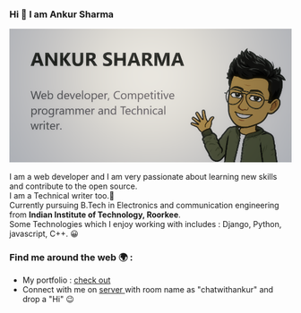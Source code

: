 ### Hi 👋 I am Ankur Sharma 

<img src="https://raw.githubusercontent.com/ankurshr01/ankurshr01/master/prof.png" style=" height=70% ">

I am a web developer and I am very passionate about learning new skills and contribute to the open source.<br>
I am a Technical writer too.🏾</a><br>
Currently pursuing B.Tech in Electronics and communication engineering from <b>Indian Institute of Technology, Roorkee</b>.<br>
Some Technologies which I enjoy working with includes : Django, Python, javascript, C++. 😀 

### Find me around the web 🌍 :

<ul>
  <li> My portfolio : <a href="http://ankurshr.online">check out</a></li>
  <li> Connect with me on <a href="https://www.linkedin.com/in/ankurshr01 </a> 💼  </li>
  <li> Lets have chat on my chating <a href="http://text-o.herokuapp.com/"> server </a>with room name as "chatwithankur" and drop a "Hi" 😉 </li>
</ul>

<!--
**ankurshr01/ankurshr01** is a ✨ _special_ ✨ repository because its `README.md` (this file) appears on your GitHub profile.
-->
